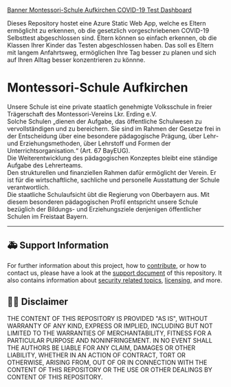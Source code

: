 [Banner Montessori-Schule Aufkirchen COVID-19 Test Dashboard](.media/repository-open-graph.jpg)

Dieses Repository hostet eine Azure Static Web App, welche es Eltern ermöglicht zu erkennen, ob die gesetzlich vorgeschriebenen COVID-19 Selbsttest abgeschlossen sind.
Eltern können so einfach erkennen, ob die Klassen Ihrer Kinder das Testen abgeschlossen haben. Das soll es Eltern mit langem Anfahrtsweg, ermöglichen Ihre Tag besser zu planen und sich auf Ihren Alltag besser konzentrieren zu könnne. 

#  Montessori-Schule Aufkirchen 

Unsere Schule ist eine private staatlich genehmigte Volksschule in freier Trägerschaft des Montessori-Vereins Lkr. Erding e.V.  
Solche Schulen „dienen der Aufgabe, das öffentliche Schulwesen zu vervollständigen und zu bereichern. Sie sind im Rahmen der Gesetze frei in der Entscheidung über eine besondere pädagogische Prägung, über Lehr- und Erziehungsmethoden, über Lehrstoff und Formen der Unterrichtsorganisation.“ (Art. 67 BayEUG).  
Die Weiterentwicklung des pädagogischen Konzeptes bleibt eine ständige Aufgabe des Lehrerteams.  
Den strukturellen und finanziellen Rahmen dafür ermöglicht der Verein. Er ist für die wirtschaftliche, sachliche und personelle Ausstattung der Schule verantwortlich.  
Die staatliche Schulaufsicht übt die Regierung von Oberbayern aus. 
Mit diesem besonderen pädagogischen Profil entspricht unsere Schule bezüglich der Bildungs- und Erziehungsziele denjenigen öffentlicher Schulen im Freistaat Bayern.

---

## :ambulance: Support Information

For further information about this project, how to [contribute](CONTRIBUTING.md), or how to contact us, please have a look at the [support document](SUPPORT.md) of this repository. It also contains information about [security related topics](SECURITY.md), [licensing](LICENSE.md), and more.  

## :man_judge: Disclaimer

THE CONTENT OF THIS REPOSITORY IS PROVIDED "AS IS", WITHOUT WARRANTY OF ANY KIND, EXPRESS OR IMPLIED, INCLUDING BUT NOT LIMITED TO THE WARRANTIES OF MERCHANTABILITY, FITNESS FOR A PARTICULAR PURPOSE AND NONINFRINGEMENT. IN NO EVENT SHALL THE AUTHORS BE LIABLE FOR ANY CLAIM, DAMAGES OR OTHER LIABILITY, WHETHER IN AN ACTION OF CONTRACT, TORT OR OTHERWISE, ARISING FROM, OUT OF OR IN CONNECTION WITH THE CONTENT OF THIS REPOSITORY OR THE USE OR OTHER DEALINGS BY CONTENT OF THIS REPOSITORY.
